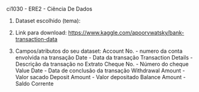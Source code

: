 ci1030 - ERE2 - Ciência De Dados

1. Dataset escolhido (tema):

2. Link para download: 
https://www.kaggle.com/apoorvwatsky/bank-transaction-data

3. Campos/atributos do seu dataset:
Account No. - numero da conta envolvida na transação
Date - Data da transação
Transaction Details - Descrição da transação no Extrato
Cheque No. - Número do cheque
Value Date - Data de conclusão da transação
Withdrawal Amount - Valor sacado
Deposit Amount - Valor depositado
Balance Amount - Saldo Corrente
